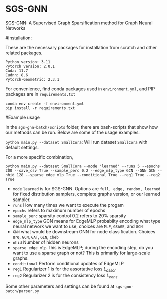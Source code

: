 # SGS-GNN

SGS-GNN: A Supervised Graph Sparsification method for Graph Neural Networks

#Installation:

These are the necessary packages for installation from scratch and other related packages.
```
Python version: 3.11
Pytorch version: 2.0.1
Cuda: 11.7
Cudnn: 8.6
Pytorch-Geometric: 2.3.1
```

For convenience, find conda packages used in `environment.yml`, and PIP packages are in `requirements.txt`
```
conda env create -f environment.yml
pip install -r requirements.txt
```

#Example usage

In the `sgs-gnn-batch/Scripts` folder, there are bash-scripts that show how our methods can be run. Below are some of the usage examples.

`python main.py --dataset SmallCora`: Will run dataset `SmallCora` with default settings.

For a more specific combination,

`python main.py --dataset SmallCora --mode 'learned' --runs 5 --epochs 200 --save_csv True --sample_perc 0.2 --edge_mlp_type GCN --GNN GCN --nhid 128 --sparse_edge_mlp True --conditional True --reg1 True --reg2 True`

- `mode` `learned` is for SGS-GNN. Options are `full, edge, random, learned` for fixed distribution samplers, complete graphs version, or our learned sampler.
- `runs` How many times we want to execute the progam
- `epochs` refers to maximum number of epochs
- `sample_perc` sparsity control 0.2 refers to 20% sparsity
- `edge_mlp_type` GCN means for EdgeMLP probabilty encoding what type neural network we want to use, choices are `MLP`, `GSAGE`, and `GCN`
- `GNN` what would be downstream GNN for node classification. Choices are, `GCN`, `GAT`, `GIN`, `Cheb`
- `nhid` Number of hidden neurons
- `sparse_edge_mlp` This is EdgeMLP; during the encoding step, do you want to use a sparse graph or not? This is primarily for large-scale graphs.
- `conditional` Perform conditional updates of EdgeMLP
- `reg1` Regularizer 1 is for the assortative loss $L_{assor}$
- `reg2` Regularizer 2 is for the consistency loss $L_{cons}$

Some other parameters and settings can be found at `sgs-gnn-batch/parser.py`



